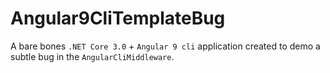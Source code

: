 # Angular9CliTemplateBug
A bare bones `.NET Core 3.0` + `Angular 9 cli` application created to demo a subtle bug in the `AngularCliMiddleware`.